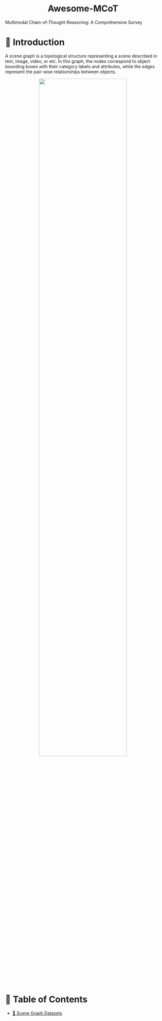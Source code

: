 <h1 align="center">Awesome-MCoT</h1>
Multimodal Chain-of-Thought Reasoning: A Comprehensive Survey

# 🎨 Introduction 
A scene graph is a topological structure representing a scene described in text, image, video, or etc. 
In this graph, the nodes correspond to object bounding boxes with their category labels and attributes, while the edges represent the pair-wise relationships between objects. 
  <p align="center">
  <img src="assets/intro1.png" width="75%">
</p>

# 📕 Table of Contents
- [🌷 Scene Graph Datasets](#-datasets)
